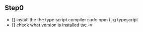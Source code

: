 ## Step0
- [] install the the type script compiler
    sudo npm i -g typescript
- [] check what version is installed
    tsc -v
